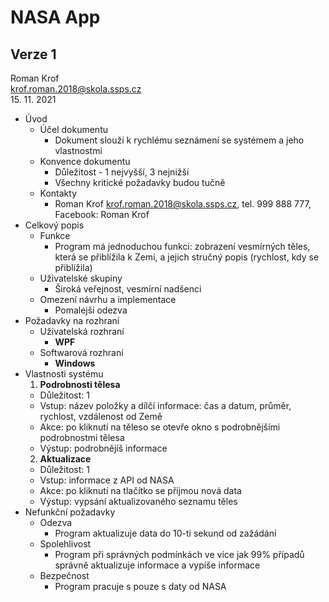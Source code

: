 # NASA App
## Verze 1

Roman Krof <br/>
krof.roman.2018@skola.ssps.cz <br/>
15. 11. 2021

* Úvod
  * Účel dokumentu
    * Dokument slouží k rychlému seznámení se systémem a jeho vlastnostmi
  * Konvence dokumentu
    * Důležitost - 1 nejvyšší, 3 nejnižší
    * Všechny kritické požadavky budou tučně
  * Kontakty
    * Roman Krof krof.roman.2018@skola.ssps.cz, tel. 999 888 777, Facebook: Roman Krof
* Celkový popis
  * Funkce
    * Program má jednoduchou funkci: zobrazení vesmírných těles, která se přiblížila k Zemi, a jejich stručný popis (rychlost, kdy se přiblížila)
  * Uživatelské skupiny
    * Široká veřejnost, vesmírní nadšenci
  * Omezení návrhu a implementace
    * Pomalejší odezva
* Požadavky na rozhraní
  * Uživatelská rozhraní
    * **WPF**
  * Softwarová rozhraní
    * **Windows**
* Vlastnosti systému
  1. **Podrobnosti tělesa**
    * Důležitost: 1
    * Vstup: název položky a dílčí informace: čas a datum, průměr, rychlost, vzdálenost od Země
    * Akce: po kliknutí na těleso se otevře okno s podrobnějšími podrobnostmi tělesa
    * Výstup: podrobnějíš informace
  2. **Aktualizace**
    * Důležitost: 1
    * Vstup: informace z API od NASA
    * Akce: po kliknutí na tlačítko se přijmou nová data
    * Výstup: vypsání aktualizovaného seznamu těles
* Nefunkční požadavky
  * Odezva
    * Program aktualizuje data do 10-ti sekund od zažádání
  * Spolehlivost
    * Program při správných podmínkách ve více jak 99% případů správně aktualizuje informace a vypíše informace
  * Bezpečnost
    * Program pracuje s pouze s daty od NASA
